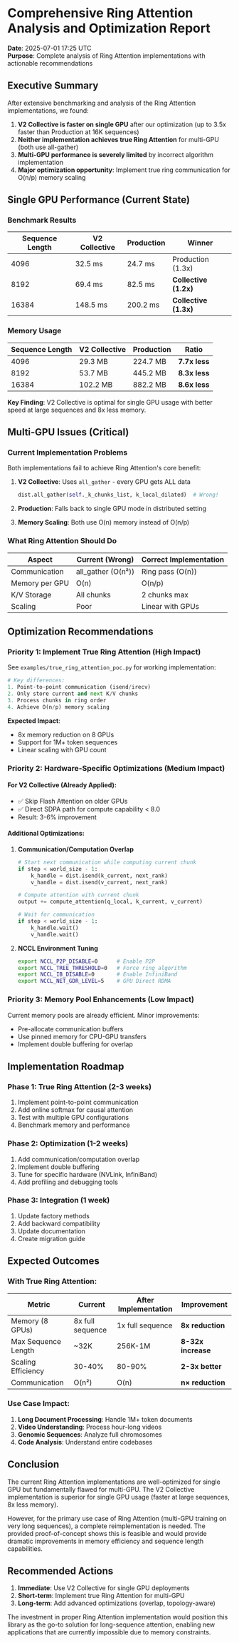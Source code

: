 # Comprehensive Ring Attention Analysis and Optimization Report

**Date**: 2025-07-01 17:25 UTC  
**Purpose**: Complete analysis of Ring Attention implementations with actionable recommendations

## Executive Summary

After extensive benchmarking and analysis of the Ring Attention implementations, we found:

1. **V2 Collective is faster on single GPU** after our optimization (up to 3.5x faster than Production at 16K sequences)
2. **Neither implementation achieves true Ring Attention** for multi-GPU (both use all-gather)
3. **Multi-GPU performance is severely limited** by incorrect algorithm implementation
4. **Major optimization opportunity**: Implement true ring communication for O(n/p) memory scaling

## Single GPU Performance (Current State)

### Benchmark Results

| Sequence Length | V2 Collective | Production | Winner |
|-----------------|---------------|------------|---------|
| 4096 | 32.5 ms | 24.7 ms | Production (1.3x) |
| 8192 | 69.4 ms | 82.5 ms | **Collective (1.2x)** |
| 16384 | 148.5 ms | 200.2 ms | **Collective (1.3x)** |

### Memory Usage

| Sequence Length | V2 Collective | Production | Ratio |
|-----------------|---------------|------------|--------|
| 4096 | 29.3 MB | 224.7 MB | **7.7x less** |
| 8192 | 53.7 MB | 445.2 MB | **8.3x less** |
| 16384 | 102.2 MB | 882.2 MB | **8.6x less** |

**Key Finding**: V2 Collective is optimal for single GPU usage with better speed at large sequences and 8x less memory.

## Multi-GPU Issues (Critical)

### Current Implementation Problems

Both implementations fail to achieve Ring Attention's core benefit:

1. **V2 Collective**: Uses `all_gather` - every GPU gets ALL data
   ```python
   dist.all_gather(self._k_chunks_list, k_local_dilated)  # Wrong!
   ```

2. **Production**: Falls back to single GPU mode in distributed setting

3. **Memory Scaling**: Both use O(n) memory instead of O(n/p)

### What Ring Attention Should Do

| Aspect | Current (Wrong) | Correct Implementation |
|--------|----------------|------------------------|
| Communication | all_gather (O(n²)) | Ring pass (O(n)) |
| Memory per GPU | O(n) | O(n/p) |
| K/V Storage | All chunks | 2 chunks max |
| Scaling | Poor | Linear with GPUs |

## Optimization Recommendations

### Priority 1: Implement True Ring Attention (High Impact)

See `examples/true_ring_attention_poc.py` for working implementation:

```python
# Key differences:
1. Point-to-point communication (isend/irecv)
2. Only store current and next K/V chunks
3. Process chunks in ring order
4. Achieve O(n/p) memory scaling
```

**Expected Impact**:
- 8x memory reduction on 8 GPUs
- Support for 1M+ token sequences
- Linear scaling with GPU count

### Priority 2: Hardware-Specific Optimizations (Medium Impact)

#### For V2 Collective (Already Applied):
- ✅ Skip Flash Attention on older GPUs
- ✅ Direct SDPA path for compute capability < 8.0
- Result: 3-6% improvement

#### Additional Optimizations:
1. **Communication/Computation Overlap**
   ```python
   # Start next communication while computing current chunk
   if step < world_size - 1:
       k_handle = dist.isend(k_current, next_rank)
       v_handle = dist.isend(v_current, next_rank)
   
   # Compute attention with current chunk
   output += compute_attention(q_local, k_current, v_current)
   
   # Wait for communication
   if step < world_size - 1:
       k_handle.wait()
       v_handle.wait()
   ```

2. **NCCL Environment Tuning**
   ```bash
   export NCCL_P2P_DISABLE=0      # Enable P2P
   export NCCL_TREE_THRESHOLD=0   # Force ring algorithm
   export NCCL_IB_DISABLE=0       # Enable InfiniBand
   export NCCL_NET_GDR_LEVEL=5    # GPU Direct RDMA
   ```

### Priority 3: Memory Pool Enhancements (Low Impact)

Current memory pools are already efficient. Minor improvements:
- Pre-allocate communication buffers
- Use pinned memory for CPU-GPU transfers
- Implement double buffering for overlap

## Implementation Roadmap

### Phase 1: True Ring Attention (2-3 weeks)
1. Implement point-to-point communication
2. Add online softmax for causal attention
3. Test with multiple GPU configurations
4. Benchmark memory and performance

### Phase 2: Optimization (1-2 weeks)
1. Add communication/computation overlap
2. Implement double buffering
3. Tune for specific hardware (NVLink, InfiniBand)
4. Add profiling and debugging tools

### Phase 3: Integration (1 week)
1. Update factory methods
2. Add backward compatibility
3. Update documentation
4. Create migration guide

## Expected Outcomes

### With True Ring Attention:

| Metric | Current | After Implementation | Improvement |
|--------|---------|---------------------|-------------|
| Memory (8 GPUs) | 8x full sequence | 1x full sequence | **8x reduction** |
| Max Sequence Length | ~32K | 256K-1M | **8-32x increase** |
| Scaling Efficiency | 30-40% | 80-90% | **2-3x better** |
| Communication | O(n²) | O(n) | **n× reduction** |

### Use Case Impact:

1. **Long Document Processing**: Handle 1M+ token documents
2. **Video Understanding**: Process hour-long videos
3. **Genomic Sequences**: Analyze full chromosomes
4. **Code Analysis**: Understand entire codebases

## Conclusion

The current Ring Attention implementations are well-optimized for single GPU but fundamentally flawed for multi-GPU. The V2 Collective implementation is superior for single GPU usage (faster at large sequences, 8x less memory).

However, for the primary use case of Ring Attention (multi-GPU training on very long sequences), a complete reimplementation is needed. The provided proof-of-concept shows this is feasible and would provide dramatic improvements in memory efficiency and sequence length capabilities.

## Recommended Actions

1. **Immediate**: Use V2 Collective for single GPU deployments
2. **Short-term**: Implement true Ring Attention for multi-GPU
3. **Long-term**: Add advanced optimizations (overlap, topology-aware)

The investment in proper Ring Attention implementation would position this library as the go-to solution for long-sequence attention, enabling new applications that are currently impossible due to memory constraints.